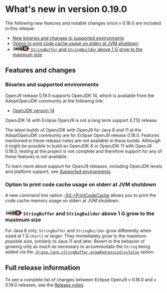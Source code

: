 <!--
* Copyright (c) 2017, 2020 IBM Corp. and others
*
* This program and the accompanying materials are made
* available under the terms of the Eclipse Public License 2.0
* which accompanies this distribution and is available at
* https://www.eclipse.org/legal/epl-2.0/ or the Apache
* License, Version 2.0 which accompanies this distribution and
* is available at https://www.apache.org/licenses/LICENSE-2.0.
*
* This Source Code may also be made available under the
* following Secondary Licenses when the conditions for such
* availability set forth in the Eclipse Public License, v. 2.0
* are satisfied: GNU General Public License, version 2 with
* the GNU Classpath Exception [1] and GNU General Public
* License, version 2 with the OpenJDK Assembly Exception [2].
*
* [1] https://www.gnu.org/software/classpath/license.html
* [2] http://openjdk.java.net/legal/assembly-exception.html
*
* SPDX-License-Identifier: EPL-2.0 OR Apache-2.0 OR GPL-2.0 WITH
* Classpath-exception-2.0 OR LicenseRef-GPL-2.0 WITH Assembly-exception
-->


# What's new in version 0.19.0

 The following new features and notable changes since v 0.18.0 are included in this release:

- [New binaries and changes to supported environments](#binaries-and-supported-environments)
- [Option to print code cache usage on stderr at JVM shutdown](#option-to-print-code-cache-usage-on-stderr-at-JVM-shutdown)
- [![Start of content that applies to Java 8](cr/java8.png) `StringBuffer` and `StringBuilder` above 1 G grow to the maximum size](#stringbuffer-and-stringbuilder-above-1-g-grow-to-the-maximum-size)

## Features and changes

### Binaries and supported environments

OpenJ9 release 0.19.0 supports OpenJDK 14, which is available from the AdoptOpenJDK community at the following link:

- [OpenJDK version 14](https://adoptopenjdk.net/archive.html?variant=openjdk14&jvmVariant=openj9)

OpenJDK 14 with Eclipse OpenJ9 is not a long term support (LTS) release.

The latest builds of OpenJDK with OpenJ9 for Java 8 and 11 at the AdoptOpenJDK community are for Eclipse OpenJ9 release 0.18.0. Features mentioned in these release notes are not available in these builds. Although it might be possible to build an OpenJDK 8 or OpenJDK 11 with OpenJ9 0.18.0, testing at the project is not complete and therefore support for any of these features is not available.

To learn more about support for OpenJ9 releases, including OpenJDK levels and platform support, see [Supported environments](openj9_support.md).

### Option to print code cache usage on stderr at JVM shutdown

A new command line option [-XX:+PrintCodeCache](xxprintcodecache.md) allows you to print the code cache memory usage on stderr at JVM shutdown.

### ![Start of content that applies to Java 8](cr/java8.png) `StringBuffer` and `StringBuilder` above 1 G grow to the maximum size

For Java 8 only, `StringBuffer` and `StringBuilder` grow differently when sized at 1 G `char[]` or larger. They immediately grow to the maximum possible size, similarly to Java 11 and later. Revert to the behavior of growing only as much as necessary to accommodate the `String` being added via the [`-Djava.lang.stringBuffer.growAggressively=false`](djavalangstringbuffergrowaggressively.md) option.

## Full release information

To see a complete list of changes between Eclipse OpenJ9 v 0.18.0 and v 0.19.0 releases, see the [Release notes](https://github.com/eclipse/openj9/blob/master/doc/release-notes/0.19/0.19.md).

<!-- ==== END OF TOPIC ==== version0.19.md ==== -->
